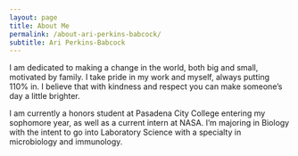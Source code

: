 ```yaml
---
layout: page 
title: About Me 
permalink: /about-ari-perkins-babcock/
subtitle: Ari Perkins-Babcock
---
```


I am dedicated to making a change in the world, both big and small, motivated by family. I take pride in my work and myself, always putting 110% in. I believe that with kindness and respect you can make someone’s day a little brighter. 

I am currently a honors student at Pasadena City College entering my sophomore year, as well as a current intern at NASA. I’m majoring in Biology with the intent to go into Laboratory Science with a specialty in microbiology and immunology.